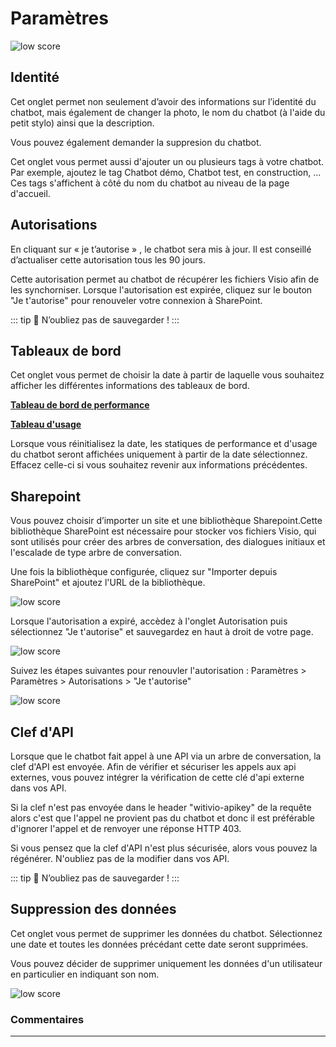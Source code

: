 # Paramètres

<div class="image_center">
  <img :src="$withBase('/assets/img/fr/parametres/setting1.png')" alt="low score">
</div>

## Identité

Cet onglet permet non seulement d’avoir des informations sur l’identité du chatbot, mais également de changer la photo, le nom du chatbot (à l'aide du petit stylo) ainsi que la description.

Vous pouvez également demander la suppresion du chatbot.

Cet onglet vous permet aussi d'ajouter un ou plusieurs tags à votre chatbot. Par exemple, ajoutez le tag Chatbot démo, Chatbot test, en construction, ... Ces tags s'affichent à côté du nom du chatbot au niveau de la page d'accueil. 


## Autorisations

En cliquant sur « je t’autorise » , le chatbot sera mis à jour. Il est conseillé d’actualiser cette autorisation tous les 90 jours. 

Cette autorisation permet au chatbot de récupérer les fichiers Visio afin de les synchorniser. Lorsque l'autorisation est expirée, cliquez sur le bouton "Je t'autorise" pour renouveler votre connexion à SharePoint.

::: tip 💾
N’oubliez pas de sauvegarder !
:::


## Tableaux de bord

Cet onglet vous permet de choisir la date à partir de laquelle vous souhaitez afficher les différentes informations des tableaux de bord.

[**Tableau de bord de performance**](/fr/chatbot/tableaux_de_bord/rapport_performance.html)

[**Tableau d'usage**](/fr/chatbot/tableaux_de_bord/rapport_usage.html)

Lorsque vous réinitialisez la date, les statiques de performance et d'usage du chatbot seront affichées uniquement à partir de la date sélectionnez. Effacez celle-ci si vous souhaitez revenir aux informations précédentes.


## Sharepoint

Vous pouvez choisir d’importer un site et une bibliothèque Sharepoint.Cette bibliothèque SharePoint est nécessaire pour stocker vos fichiers Visio, qui sont utilisés pour créer des arbres de conversation, des dialogues initiaux et l'escalade de type arbre de conversation.

Une fois la bibliothèque configurée, cliquez sur "Importer depuis SharePoint" et ajoutez l'URL de la bibliothèque.

<div class="image_center">
  <img :src="$withBase('/assets/img/fr/parametres/setting2.png')" alt="low score">
</div>


Lorsque l'autorisation a expiré, accèdez à l'onglet Autorisation puis sélectionnez "Je t'autorise" et sauvegardez en haut à droit de votre page.

<div class="image_center">
  <img :src="$withBase('/assets/img/fr/parametres/setting3.png')" alt="low score">
</div>


Suivez les étapes suivantes pour renouvler l'autorisation : Paramètres > Paramètres > Autorisations > "Je t'autorise"

<div class="image_center">
  <img :src="$withBase('/assets/img/fr/parametres/setting4.png')" alt="low score">
</div>



## Clef d'API

Lorsque que le chatbot fait appel à une API via un arbre de conversation, la clef d'API est envoyée. Afin de vérifier et sécuriser les appels aux api externes, vous pouvez intégrer la vérification de cette clé d'api externe dans vos API.

Si la clef n'est pas envoyée dans le header "witivio-apikey" de la requête alors c'est que l'appel ne provient pas du chatbot et donc il est préférable d'ignorer l'appel et de renvoyer une réponse HTTP 403.

Si vous pensez que la clef d'API n'est plus sécurisée, alors vous pouvez la régénérer. N'oubliez pas de la modifier dans vos API.

::: tip 💾
N’oubliez pas de sauvegarder !
:::

**Suppression des données**
------------------------

Cet onglet vous permet de supprimer les données du chatbot. Sélectionnez une date et toutes les données précédant cette date seront supprimées.

Vous pouvez décider de supprimer uniquement les données d'un utilisateur en particulier en indiquant son nom.

<div class="image_center">
  <img :src="$withBase('/assets/img/fr/parametres/setting5.png')" alt="low score">
</div>



### Commentaires
---

<Commentaire />
